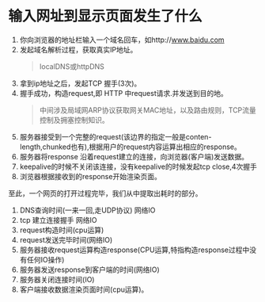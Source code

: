 # 输入网址到显示页面发生了什么
1. 你向浏览器的地址栏输入一个域名回车，如http://www.baidu.com
2. 发起域名解析过程，获取真实IP地址。
    > localDNS或httpDNS
3. 拿到ip地址之后，发起TCP 握手(3次)。
4. 握手成功，构造request,即 HTTP 中request请求.并发送到目的地。
    > 中间涉及局域网ARP协议获取网关MAC地址，以及路由规则，TCP流量控制及拥塞控制知识。
5. 服务器接受到一个完整的request(该边界的指定一般是conten-length,chunked也有),根据用户的request内容运算出相应的response。
6. 服务器将response 沿着request建立的连接，向浏览器(客户端)发送数据。
7. keepalive的时候不关闭该连接，没有keepalive的时候发起tcp close,4次握手
8. 浏览器根据接收到的response开始渲染页面。

至此，一个网页的打开过程完毕，我们从中提取出耗时的部分。
1. DNS查询时间(一来一回,走UDP协议) 网络IO
2. tcp 建立连接握手 网络IO
3. request构造时间(cpu运算)
4. request发送完毕时间(网络IO)
5. 服务器接收request运算构造response(CPU运算,特指构造response过程中没有任何IO操作)
6. 服务器发送response到客户端的时间(网络IO)
7. 服务器关闭连接时间(IO)
8. 客户端接收数据渲染页面时间(cpu运算)。